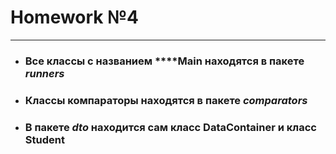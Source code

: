 # Homework №4
***
* ### Все классы с названием ****Main находятся в пакете ***runners***
* ### Классы компараторы находятся в пакете ***comparators***
* ### В пакете ***dto*** находится сам класс DataContainer и класс Student
